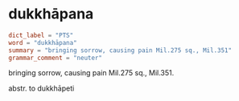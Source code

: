 # dukkhāpana

``` toml
dict_label = "PTS"
word = "dukkhāpana"
summary = "bringing sorrow, causing pain Mil.275 sq., Mil.351"
grammar_comment = "neuter"
```

bringing sorrow, causing pain Mil.275 sq., Mil.351.

abstr. to dukkhāpeti

